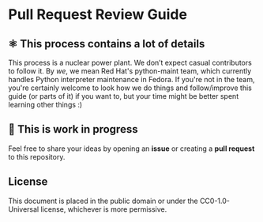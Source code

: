 # Pull Request Review Guide

## :atom_symbol: This process contains a lot of details

This process is a nuclear power plant. We don’t expect casual contributors to follow it.
By *we*, we mean Red Hat's python-maint team, which currently handles Python interpreter maintenance in Fedora.
If you're not in the team, you're certainly welcome to look how we do things and follow/improve this guide (or parts of it) if you want to,
but your time might be better spent learning other things :)


## :construction: This is work in progress

Feel free to share your ideas by opening an **issue** or creating a **pull request** to this repository.


## License

This document is placed in the public domain or under the CC0-1.0-Universal license, whichever is more permissive.

